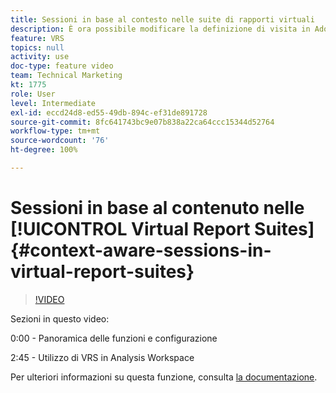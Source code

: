 ```yaml
---
title: Sessioni in base al contesto nelle suite di rapporti virtuali
description: È ora possibile modificare la definizione di visita in Adobe Analytics in modo non distruttivo utilizzando una suite di rapporti virtuale. Ti mostriamo come farlo e le diverse opzioni disponibili.
feature: VRS
topics: null
activity: use
doc-type: feature video
team: Technical Marketing
kt: 1775
role: User
level: Intermediate
exl-id: eccd24d8-ed55-49db-894c-ef31de891728
source-git-commit: 8fc641743bc9e07b838a22ca64ccc15344d52764
workflow-type: tm+mt
source-wordcount: '76'
ht-degree: 100%

---
```


# Sessioni in base al contenuto nelle [!UICONTROL Virtual Report Suites] {#context-aware-sessions-in-virtual-report-suites}

>[!VIDEO](https://video.tv.adobe.com/v/23545/?quality=12&learn=on)

Sezioni in questo video:

0:00 - Panoramica delle funzioni e configurazione

2:45 - Utilizzo di VRS in Analysis Workspace

Per ulteriori informazioni su questa funzione, consulta [la documentazione](https://experienceleague.adobe.com/docs/analytics/components/virtual-report-suites/vrs-mobile-visit-processing.html?lang=it).

